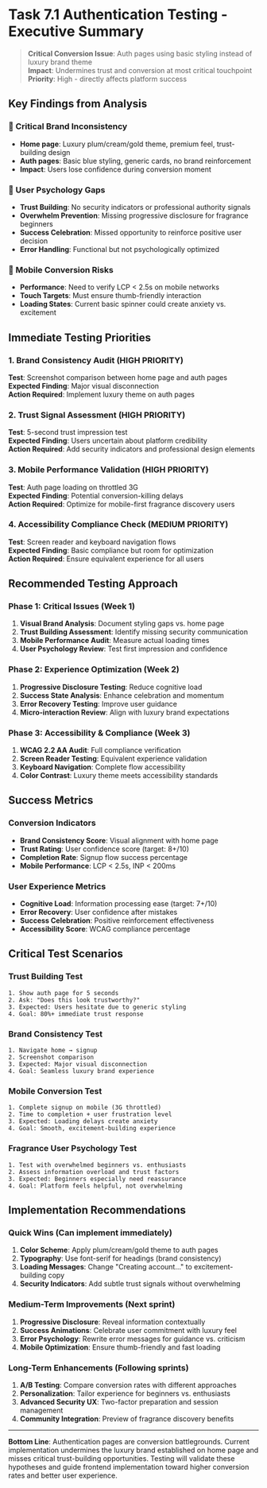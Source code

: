 # Task 7.1 Authentication Testing - Executive Summary

> **Critical Conversion Issue**: Auth pages using basic styling instead of luxury brand theme  
> **Impact**: Undermines trust and conversion at most critical touchpoint  
> **Priority**: High - directly affects platform success

## Key Findings from Analysis

### 🚨 Critical Brand Inconsistency
- **Home page**: Luxury plum/cream/gold theme, premium feel, trust-building design
- **Auth pages**: Basic blue styling, generic cards, no brand reinforcement
- **Impact**: Users lose confidence during conversion moment

### 🎯 User Psychology Gaps
- **Trust Building**: No security indicators or professional authority signals
- **Overwhelm Prevention**: Missing progressive disclosure for fragrance beginners
- **Success Celebration**: Missed opportunity to reinforce positive user decision
- **Error Handling**: Functional but not psychologically optimized

### 📱 Mobile Conversion Risks
- **Performance**: Need to verify LCP < 2.5s on mobile networks
- **Touch Targets**: Must ensure thumb-friendly interaction
- **Loading States**: Current basic spinner could create anxiety vs. excitement

## Immediate Testing Priorities

### 1. Brand Consistency Audit (HIGH PRIORITY)
**Test**: Screenshot comparison between home page and auth pages  
**Expected Finding**: Major visual disconnection  
**Action Required**: Implement luxury theme on auth pages

### 2. Trust Signal Assessment (HIGH PRIORITY)  
**Test**: 5-second trust impression test  
**Expected Finding**: Users uncertain about platform credibility  
**Action Required**: Add security indicators and professional design elements

### 3. Mobile Performance Validation (HIGH PRIORITY)
**Test**: Auth page loading on throttled 3G  
**Expected Finding**: Potential conversion-killing delays  
**Action Required**: Optimize for mobile-first fragrance discovery users

### 4. Accessibility Compliance Check (MEDIUM PRIORITY)
**Test**: Screen reader and keyboard navigation flows  
**Expected Finding**: Basic compliance but room for optimization  
**Action Required**: Ensure equivalent experience for all users

## Recommended Testing Approach

### Phase 1: Critical Issues (Week 1)
1. **Visual Brand Analysis**: Document styling gaps vs. home page
2. **Trust Building Assessment**: Identify missing security communication
3. **Mobile Performance Audit**: Measure actual loading times
4. **User Psychology Review**: Test first impression and confidence

### Phase 2: Experience Optimization (Week 2)  
1. **Progressive Disclosure Testing**: Reduce cognitive load
2. **Success State Analysis**: Enhance celebration and momentum
3. **Error Recovery Testing**: Improve user guidance
4. **Micro-interaction Review**: Align with luxury brand expectations

### Phase 3: Accessibility & Compliance (Week 3)
1. **WCAG 2.2 AA Audit**: Full compliance verification
2. **Screen Reader Testing**: Equivalent experience validation
3. **Keyboard Navigation**: Complete flow accessibility
4. **Color Contrast**: Luxury theme meets accessibility standards

## Success Metrics

### Conversion Indicators
- **Brand Consistency Score**: Visual alignment with home page
- **Trust Rating**: User confidence score (target: 8+/10)
- **Completion Rate**: Signup flow success percentage
- **Mobile Performance**: LCP < 2.5s, INP < 200ms

### User Experience Metrics
- **Cognitive Load**: Information processing ease (target: 7+/10)
- **Error Recovery**: User confidence after mistakes
- **Success Celebration**: Positive reinforcement effectiveness
- **Accessibility Score**: WCAG compliance percentage

## Critical Test Scenarios

### Trust Building Test
```
1. Show auth page for 5 seconds
2. Ask: "Does this look trustworthy?" 
3. Expected: Users hesitate due to generic styling
4. Goal: 80%+ immediate trust response
```

### Brand Consistency Test  
```
1. Navigate home → signup
2. Screenshot comparison
3. Expected: Major visual disconnection
4. Goal: Seamless luxury brand experience
```

### Mobile Conversion Test
```
1. Complete signup on mobile (3G throttled)
2. Time to completion + user frustration level
3. Expected: Loading delays create anxiety
4. Goal: Smooth, excitement-building experience
```

### Fragrance User Psychology Test
```
1. Test with overwhelmed beginners vs. enthusiasts
2. Assess information overload and trust factors
3. Expected: Beginners especially need reassurance
4. Goal: Platform feels helpful, not overwhelming
```

## Implementation Recommendations

### Quick Wins (Can implement immediately)
1. **Color Scheme**: Apply plum/cream/gold theme to auth pages
2. **Typography**: Use font-serif for headings (brand consistency)
3. **Loading Messages**: Change "Creating account..." to excitement-building copy
4. **Security Indicators**: Add subtle trust signals without overwhelming

### Medium-Term Improvements (Next sprint)
1. **Progressive Disclosure**: Reveal information contextually
2. **Success Animations**: Celebrate user commitment with luxury feel
3. **Error Psychology**: Rewrite error messages for guidance vs. criticism
4. **Mobile Optimization**: Ensure thumb-friendly and fast loading

### Long-Term Enhancements (Following sprints)
1. **A/B Testing**: Compare conversion rates with different approaches
2. **Personalization**: Tailor experience for beginners vs. enthusiasts
3. **Advanced Security UX**: Two-factor preparation and session management
4. **Community Integration**: Preview of fragrance discovery benefits

---

**Bottom Line**: Authentication pages are conversion battlegrounds. Current implementation undermines the luxury brand established on home page and misses critical trust-building opportunities. Testing will validate these hypotheses and guide frontend implementation toward higher conversion rates and better user experience.